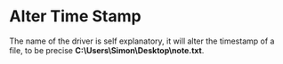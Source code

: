 # Alter Time Stamp

The name of the driver is self explanatory, it will alter the timestamp of a file, to be precise **C:\Users\Simon\Desktop\note.txt**.
